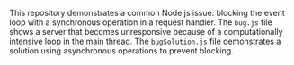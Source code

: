 This repository demonstrates a common Node.js issue: blocking the event loop with a synchronous operation in a request handler.  The `bug.js` file shows a server that becomes unresponsive because of a computationally intensive loop in the main thread.  The `bugSolution.js` file demonstrates a solution using asynchronous operations to prevent blocking.